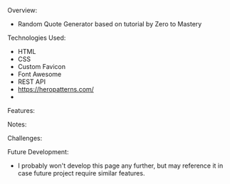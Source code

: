 Overview:

- Random Quote Generator based on tutorial by Zero to Mastery

Technologies Used:

- HTML
- CSS
- Custom Favicon
- Font Awesome
- REST API
- https://heropatterns.com/
- 

Features:

Notes:

Challenges:

Future Development:

- I probably won't develop this page any further, but may reference it in case future project require similar features.
